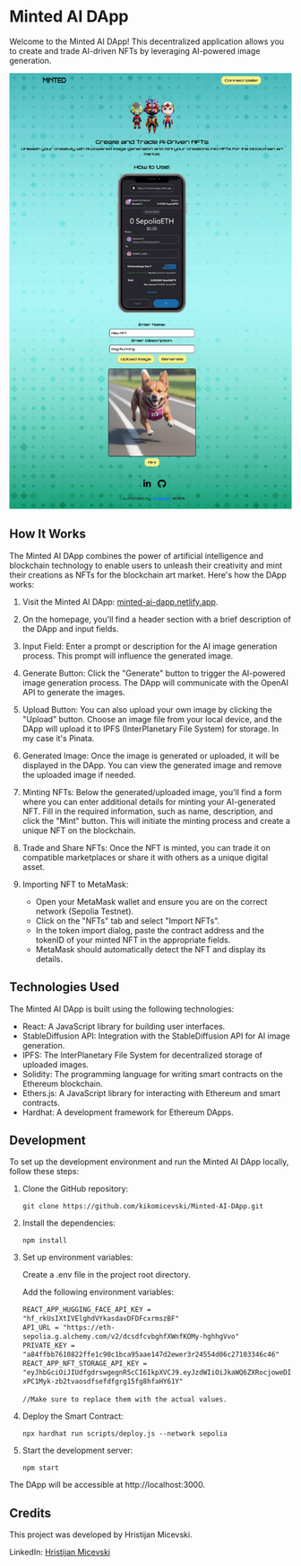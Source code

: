 # Minted AI DApp

Welcome to the Minted AI DApp! This decentralized application allows you to create and trade AI-driven NFTs by leveraging AI-powered image generation.

<div style="text-align:center;">
  <img src="/src/images/Minted-SS.png" alt="site">
</div>

## How It Works

The Minted AI DApp combines the power of artificial intelligence and blockchain technology to enable users to unleash their creativity and mint their creations as NFTs for the blockchain art market. Here's how the DApp works:

1. Visit the Minted AI DApp: [minted-ai-dapp.netlify.app](https://minted-ai-dapp.netlify.app).

2. On the homepage, you'll find a header section with a brief description of the DApp and input fields.

3. Input Field: Enter a prompt or description for the AI image generation process. This prompt will influence the generated image.

4. Generate Button: Click the "Generate" button to trigger the AI-powered image generation process. The DApp will communicate with the OpenAI API to generate the images.

5. Upload Button: You can also upload your own image by clicking the "Upload" button. Choose an image file from your local device, and the DApp will upload it to IPFS (InterPlanetary File System) for storage. In my case it's Pinata.

6. Generated Image: Once the image is generated or uploaded, it will be displayed in the DApp. You can view the generated image and remove the uploaded image if needed.

7. Minting NFTs: Below the generated/uploaded image, you'll find a form where you can enter additional details for minting your AI-generated NFT. Fill in the required information, such as name, description, and click the "Mint" button. This will initiate the minting process and create a unique NFT on the blockchain.

8. Trade and Share NFTs: Once the NFT is minted, you can trade it on compatible marketplaces or share it with others as a unique digital asset.

9. Importing NFT to MetaMask:
   - Open your MetaMask wallet and ensure you are on the correct network (Sepolia Testnet).
   - Click on the "NFTs" tab and select "Import NFTs".
   - In the token import dialog, paste the contract address and the tokenID of your minted NFT in the appropriate fields.
   - MetaMask should automatically detect the NFT and display its details.

## Technologies Used

The Minted AI DApp is built using the following technologies:

- React: A JavaScript library for building user interfaces.
- StableDiffusion API: Integration with the StableDiffusion API for AI image generation.
- IPFS: The InterPlanetary File System for decentralized storage of uploaded images.
- Solidity: The programming language for writing smart contracts on the Ethereum blockchain.
- Ethers.js: A JavaScript library for interacting with Ethereum and smart contracts.
- Hardhat: A development framework for Ethereum DApps.

## Development

To set up the development environment and run the Minted AI DApp locally, follow these steps:

1. Clone the GitHub repository:

   ```shell
   git clone https://github.com/kikomicevski/Minted-AI-DApp.git

2. Install the dependencies:

    ```shell
    npm install

3. Set up environment variables:

    Create a .env file in the project root directory.

    Add the following environment variables:
    ```
    REACT_APP_HUGGING_FACE_API_KEY = "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"
    API_URL = "https://eth-sepolia.g.alchemy.com/v2/dcsdfcvbghfXWnfKOMy-hghhgVvo"
    PRIVATE_KEY = "a84ffbb7610822ffe1c90c1bca95aae147d2ewer3r24554d06c27103346c46"
    REACT_APP_NFT_STORAGE_API_KEY = "eyJhbGciOiJIUdfgdrswgegnR5cCI6IkpXVCJ9.eyJzdWIiOiJkaWQ6ZXRocjoweDIzMDQ5Qjc3MjUyRWQ5OWIxREYxMWRhZjYzMjBhNjNlMzEwZDAyQzkiLCJpc3MiOiJuZnQtc3RvcmFnZSIsImlhdCI6MTY4OTAyNTYxNTE3MCwibmFtZSI6ImFwaUtleSJ9.ronk-xPC1Myk-zb2tvaosdfsefdfgrg15fg8hfaHY61Y"

    //Make sure to replace them with the actual values.
4. Deploy the Smart Contract:

    ```shell
    npx hardhat run scripts/deploy.js --network sepolia

5. Start the development server:

    ```shell
    npm start

The DApp will be accessible at http://localhost:3000.

## Credits

This project was developed by Hristijan Micevski.

LinkedIn:  [Hristijan Micevski](https://www.linkedin.com/in/hristijanmicevski)